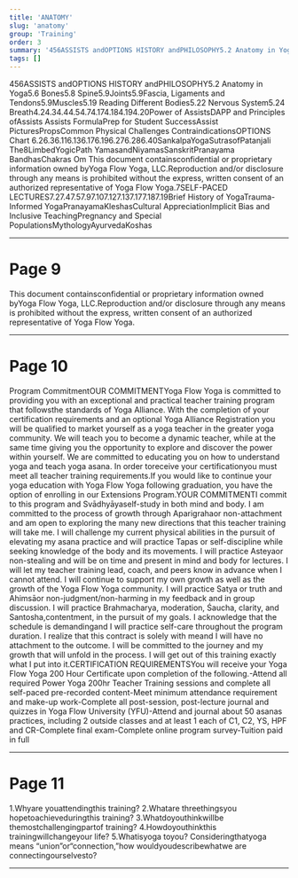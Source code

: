 ```yaml
---
title: 'ANATOMY'
slug: 'anatomy'
group: 'Training'
order: 3
summary: '456ASSISTS andOPTIONS HISTORY andPHILOSOPHY5.2 Anatomy in Yoga5.6 Bones5.8 Spine5.9Joints5.9Fascia, Ligaments and Tendons5.9Muscles5.19 Reading Different Bodies5.22 Nervous System5'
tags: []
---
```


456ASSISTS andOPTIONS
HISTORY andPHILOSOPHY5.2 Anatomy in Yoga5.6 Bones5.8 Spine5.9Joints5.9Fascia, Ligaments and Tendons5.9Muscles5.19 Reading Different Bodies5.22 Nervous System5.24 Breath4.24.34.44.54.74.174.184.194.20Power of AssistsDAPP and Principles ofAssists Assists FormulaPrep for Student SuccessAssist PicturesPropsCommon Physical Challenges ContraindicationsOPTIONS Chart
6.26.36.116.136.176.196.276.286.40SankalpaYogaSutrasofPatanjali The8LimbedYogicPath YamasandNiyamasSanskritPranayama BandhasChakras Om
This document containsconfidential or proprietary information owned byYoga Flow Yoga, LLC.Reproduction and/or disclosure through any means is prohibited without the express, written consent of an authorized representative of Yoga Flow Yoga.7SELF-PACED LECTURES7.27.47.57.97.107.127.137.177.187.19Brief History of YogaTrauma-Informed YogaPranayamaKleshasCultural AppreciationImplicit Bias and Inclusive TeachingPregnancy and Special PopulationsMythologyAyurvedaKoshas

---

# Page 9

This document containsconfidential or proprietary information owned byYoga Flow Yoga, LLC.Reproduction and/or disclosure through any means is prohibited without the express, written consent of an authorized representative of Yoga Flow Yoga.

---

# Page 10

Program CommitmentOUR COMMITMENTYoga Flow Yoga is committed to providing you with an exceptional and practical teacher training program that followsthe standards of Yoga Alliance. With the completion of your certification requirements and an optional Yoga Alliance Registration you will be qualified to market yourself as a yoga teacher in the greater yoga community. We will teach you to become a dynamic teacher, while at the same time giving you the opportunity to explore and discover the power within yourself. We are committed to educating you on how to understand yoga and teach yoga asana. In order toreceive your certificationyou must meet all teacher training requirements.If you would like to continue your yoga education with Yoga Flow Yoga following graduation, you have the option of enrolling in our Extensions Program.YOUR COMMITMENTI commit to this program and Svādhyāyaself-study in both mind and body. I am committed to the process of growth through Aparigrahaor non-attachment and am open to exploring the many new directions that this teacher training will take me. I will challenge my current physical abilities in the pursuit of elevating my asana practice and will practice Tapas or self-discipline while seeking knowledge of the body and its movements. I will practice Asteyaor non-stealing and will be on time and present in mind and body for lectures. I will let my teacher training lead, coach, and peers know in advance when I cannot attend. I will continue to support my own growth as well as the growth of the Yoga Flow Yoga community. I will practice Satya or truth and Ahimsāor non-judgment/non-harming in my feedback and in group discussion. I will practice Brahmacharya, moderation, Śaucha, clarity, and Santosha,contentment, in the pursuit of my goals. I acknowledge that the schedule is demandingand I will practice self-care throughout the program duration. I realize that this contract is solely with meand I will have no attachment to the outcome. I will be committed to the journey and my growth that will unfold in the process. I will get out of this training exactly what I put into it.CERTIFICATION REQUIREMENTSYou will receive your Yoga Flow Yoga 200 Hour Certificate upon completion of the following.-Attend all required Power Yoga 200hr Teacher Training sessions and complete all self-paced pre-recorded content-Meet minimum attendance requirement and make-up work-Complete all post-session, post-lecture journal and quizzes in Yoga Flow University (YFU)-Attend and journal about 50 asanas practices, including 2 outside classes and at least 1 each of C1, C2, YS, HPF and CR-Complete final exam-Complete online program survey-Tuition paid in full

---

# Page 11

1.Whyare youattendingthis training? 2.Whatare threethingsyou hopetoachieveduringthis training? 3.Whatdoyouthinkwillbe themostchallengingpartof training? 4.Howdoyouthinkthis trainingwillchangeyour life? 5.Whatisyoga toyou? Consideringthatyoga means “union”or“connection,”how wouldyoudescribewhatwe are connectingourselvesto?

---
